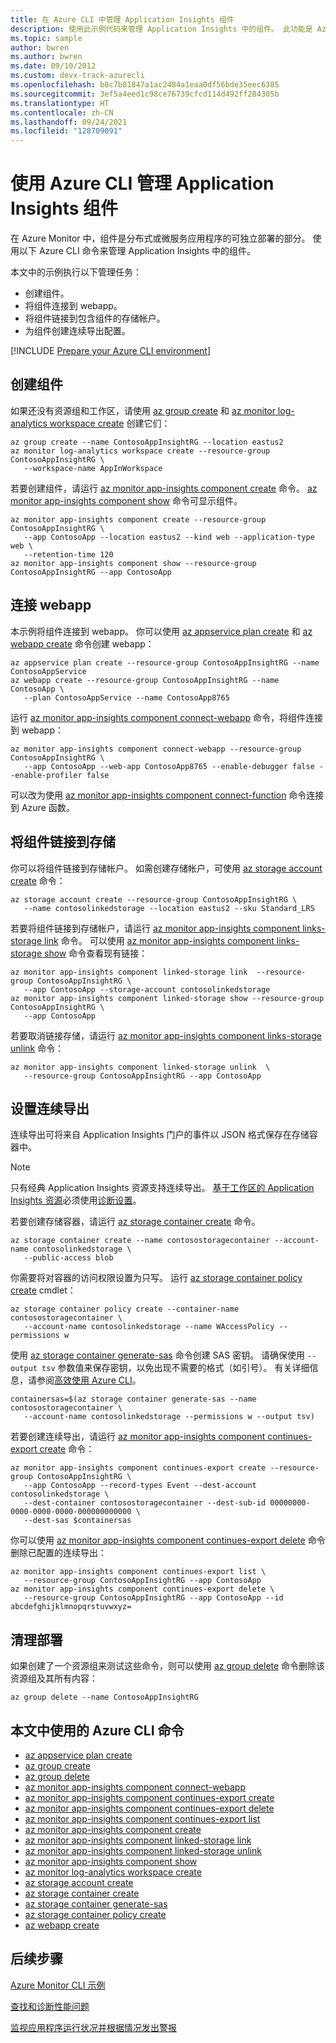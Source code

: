 ```yaml
---
title: 在 Azure CLI 中管理 Application Insights 组件
description: 使用此示例代码来管理 Application Insights 中的组件。 此功能是 Azure Monitor 的一部分。
ms.topic: sample
author: bwren
ms.author: bwren
ms.date: 09/10/2012
ms.custom: devx-track-azurecli
ms.openlocfilehash: b8c7b81847a1ac2484a1eaa0df56bde35eec6385
ms.sourcegitcommit: 3ef5a4eed1c98ce76739cfcd114d492ff284305b
ms.translationtype: HT
ms.contentlocale: zh-CN
ms.lasthandoff: 09/24/2021
ms.locfileid: "128709091"
---
```

# <a name="manage-application-insights-components-by-using-azure-cli"></a>使用 Azure CLI 管理 Application Insights 组件

在 Azure Monitor 中，组件是分布式或微服务应用程序的可独立部署的部分。 使用以下 Azure CLI 命令来管理 Application Insights 中的组件。

本文中的示例执行以下管理任务：

- 创建组件。
- 将组件连接到 webapp。
- 将组件链接到包含组件的存储帐户。
- 为组件创建连续导出配置。

[!INCLUDE [Prepare your Azure CLI environment](../../../includes/azure-cli-prepare-your-environment.md)]

## <a name="create-a-component"></a>创建组件

如果还没有资源组和工作区，请使用 [az group create](/cli/azure/group#az_group_create) 和 [az monitor log-analytics workspace create](/cli/azure/monitor/log-analytics/workspace#az_monitor_log_analytics_workspace_create) 创建它们：

```azurecli
az group create --name ContosoAppInsightRG --location eastus2
az monitor log-analytics workspace create --resource-group ContosoAppInsightRG \
   --workspace-name AppInWorkspace
```

若要创建组件，请运行 [az monitor app-insights component create](/cli/azure/monitor/app-insights/component#az_monitor_app_insights_component_create) 命令。 [az monitor app-insights component show](/cli/azure/monitor/app-insights/component#az_monitor_app_insights_component_show) 命令可显示组件。

```azurecli
az monitor app-insights component create --resource-group ContosoAppInsightRG \
   --app ContosoApp --location eastus2 --kind web --application-type web \
   --retention-time 120
az monitor app-insights component show --resource-group ContosoAppInsightRG --app ContosoApp
```

## <a name="connect-a-webapp"></a>连接 webapp

本示例将组件连接到 webapp。 你可以使用 [az appservice plan create](/cli/azure/appservice/plan#az_appservice_plan_create) 和 [az webapp create](/cli/azure/webapp#az_webapp_create) 命令创建 webapp：

```azurecli
az appservice plan create --resource-group ContosoAppInsightRG --name ContosoAppService
az webapp create --resource-group ContosoAppInsightRG --name ContosoApp \
   --plan ContosoAppService --name ContosoApp8765
```

运行 [az monitor app-insights component connect-webapp](/cli/azure/monitor/app-insights/component#az_monitor_app_insights_component_connect_webapp) 命令，将组件连接到 webapp：

```azurecli
az monitor app-insights component connect-webapp --resource-group ContosoAppInsightRG \
   --app ContosoApp --web-app ContosoApp8765 --enable-debugger false --enable-profiler false
```

可以改为使用 [az monitor app-insights component connect-function](/cli/azure/monitor/app-insights/component#az_monitor_app_insights_component_connect_function) 命令连接到 Azure 函数。

## <a name="link-a-component-to-storage"></a>将组件链接到存储

你可以将组件链接到存储帐户。 如需创建存储帐户，可使用 [az storage account create](/cli/azure/storage/account#az_storage_account_create) 命令：

```azurecli
az storage account create --resource-group ContosoAppInsightRG \
   --name contosolinkedstorage --location eastus2 --sku Standard_LRS
```

若要将组件链接到存储帐户，请运行 [az monitor app-insights component links-storage link](/cli/azure/monitor/app-insights/component/linked-storage#az_monitor_app_insights_component_linked_storage_link) 命令。 可以使用 [az monitor app-insights component links-storage show](/cli/azure/monitor/app-insights/component/linked-storage#az_monitor_app_insights_component_linked_storage_show) 命令查看现有链接：


```azurecli
az monitor app-insights component linked-storage link  --resource-group ContosoAppInsightRG \
   --app ContosoApp --storage-account contosolinkedstorage
az monitor app-insights component linked-storage show --resource-group ContosoAppInsightRG \
   --app ContosoApp
```

若要取消链接存储，请运行 [az monitor app-insights component links-storage unlink](/cli/azure/monitor/app-insights/component/linked-storage#az_monitor_app_insights_component_linked_storage_unlink) 命令：

```AzureCLI
az monitor app-insights component linked-storage unlink  \
   --resource-group ContosoAppInsightRG --app ContosoApp
```

## <a name="set-up-continuous-export"></a>设置连续导出

连续导出可将来自 Application Insights 门户的事件以 JSON 格式保存在存储容器中。

> [!NOTE]
> 只有经典 Application Insights 资源支持连续导出。 [基于工作区的 Application Insights 资源](../app/create-workspace-resource.md)必须使用[诊断设置](../app/create-workspace-resource.md#export-telemetry)。
>

若要创建存储容器，请运行 [az storage container create](/cli/azure/storage/container#az_storage_container_create) 命令。 

```azurecli
az storage container create --name contosostoragecontainer --account-name contosolinkedstorage \
   --public-access blob 
```

你需要将对容器的访问权限设置为只写。 运行 [az storage container policy create](/cli/azure/storage/container/policy#az_storage_container_policy_create) cmdlet：

```azurecli
az storage container policy create --container-name contosostoragecontainer \
   --account-name contosolinkedstorage --name WAccessPolicy --permissions w
```

使用 [az storage container generate-sas](/cli/azure/storage/container#az_storage_container_generate_sas) 命令创建 SAS 密钥。 请确保使用 `--output tsv` 参数值来保存密钥，以免出现不需要的格式（如引号）。 有关详细信息，请参阅[高效使用 Azure CLI](/cli/azure/use-cli-effectively)。

```azurecli
containersas=$(az storage container generate-sas --name contosostoragecontainer \
   --account-name contosolinkedstorage --permissions w --output tsv)
```

若要创建连续导出，请运行 [az monitor app-insights component continues-export create](/cli/azure/monitor/app-insights/component/continues-export#az_monitor_app_insights_component_continues_export_create) 命令：

```azurecli
az monitor app-insights component continues-export create --resource-group ContosoAppInsightRG \
   --app ContosoApp --record-types Event --dest-account contosolinkedstorage \
   --dest-container contosostoragecontainer --dest-sub-id 00000000-0000-0000-0000-000000000000 \
   --dest-sas $containersas
```

你可以使用 [az monitor app-insights component continues-export delete](/cli/azure/monitor/app-insights/component/continues-export#az_monitor_app_insights_component_continues_export_delete) 命令删除已配置的连续导出： 

```azurecli
az monitor app-insights component continues-export list \
   --resource-group ContosoAppInsightRG --app ContosoApp
az monitor app-insights component continues-export delete \
   --resource-group ContosoAppInsightRG --app ContosoApp --id abcdefghijklmnopqrstuvwxyz=
```

## <a name="clean-up-deployment"></a>清理部署

如果创建了一个资源组来测试这些命令，则可以使用 [az group delete](/cli/azure/group#az_group_delete) 命令删除该资源组及其所有内容：

```azurecli
az group delete --name ContosoAppInsightRG 
```

## <a name="azure-cli-commands-used-in-this-article"></a>本文中使用的 Azure CLI 命令

- [az appservice plan create](/cli/azure/appservice/plan#az_appservice_plan_create)
- [az group create](/cli/azure/group#az_group_create)
- [az group delete](/cli/azure/group#az_group_delete)
- [az monitor app-insights component connect-webapp](/cli/azure/monitor/app-insights/component#az_monitor_app_insights_component_connect_webapp)
- [az monitor app-insights component continues-export create](/cli/azure/monitor/app-insights/component/continues-export#az_monitor_app_insights_component_continues_export_create)
- [az monitor app-insights component continues-export delete](/cli/azure/monitor/app-insights/component/continues-export#az_monitor_app_insights_component_continues_export_delete)
- [az monitor app-insights component continues-export list](/cli/azure/monitor/app-insights/component/continues-export#az_monitor_app_insights_component_continues_export_list)
- [az monitor app-insights component create](/cli/azure/monitor/app-insights/component#az_monitor_app_insights_component_create)
- [az monitor app-insights component linked-storage link](/cli/azure/monitor/app-insights/component/linked-storage#az_monitor_app_insights_component_linked_storage_link)
- [az monitor app-insights component linked-storage unlink](/cli/azure/monitor/app-insights/component/linked-storage#az_monitor_app_insights_component_linked_storage_unlink)
- [az monitor app-insights component show](/cli/azure/monitor/app-insights/component#az_monitor_app_insights_component_show)
- [az monitor log-analytics workspace create](/cli/azure/monitor/log-analytics/workspace#az_monitor_log_analytics_workspace_create)
- [az storage account create](/cli/azure/storage/account#az_storage_account_create)
- [az storage container create](/cli/azure/storage/container#az_storage_container_create)
- [az storage container generate-sas](/cli/azure/storage/container#az_storage_container_generate_sas)
- [az storage container policy create](/cli/azure/storage/container/policy#az_storage_container_policy_create)
- [az webapp create](/cli/azure/webapp#az_webapp_create)

## <a name="next-steps"></a>后续步骤

[Azure Monitor CLI 示例](../cli-samples.md)

[查找和诊断性能问题](../app/tutorial-performance.md)

[监视应用程序运行状况并根据情况发出警报](../app/tutorial-alert.md)
